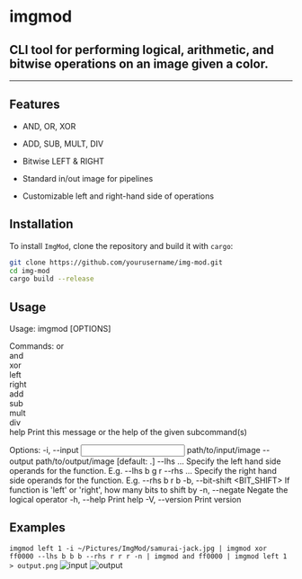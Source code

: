 # imgmod
## CLI tool for performing logical, arithmetic, and bitwise operations on an image given a color.

----------
## Features 
- AND, OR, XOR
- ADD, SUB, MULT, DIV
- Bitwise LEFT & RIGHT

- Standard in/out image for pipelines
- Customizable left and right-hand side of operations 

## Installation

To install `ImgMod`, clone the repository and build it with `cargo`:

```bash
git clone https://github.com/yourusername/img-mod.git
cd img-mod
cargo build --release
```

## Usage
Usage: imgmod [OPTIONS] <COMMAND>

Commands:
  or     
  and    
  xor    
  left   
  right  
  add    
  sub    
  mult   
  div    
  help   Print this message or the help of the given subcommand(s)

Options:
  -i, --input <INPUT>          path/to/input/image
      --output <OUTPUT>        path/to/output/image [default: .]
      --lhs <LHS>...           Specify the left hand side operands for the function. E.g. --lhs b g r
      --rhs <RHS>...           Specify the right hand side operands for the function. E.g. --rhs b r b
  -b, --bit-shift <BIT_SHIFT>  If function is 'left' or 'right', how many bits to shift by
  -n, --negate                 Negate the logical operator
  -h, --help                   Print help
  -V, --version                Print version

## Examples
```imgmod left 1 -i ~/Pictures/ImgMod/samurai-jack.jpg | imgmod xor ff0000 --lhs b b b --rhs r r r -n | imgmod and ff0000 | imgmod left 1 > output.png```
![input](docs/images/samurai-jack.jpg)
![output](docs/images/output-samurai-jack.png)
